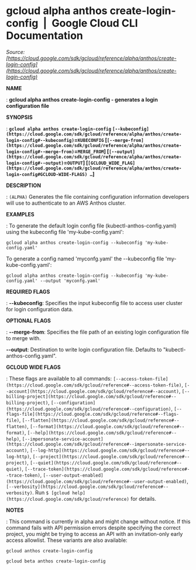 # gcloud alpha anthos create-login-config  |  Google Cloud CLI Documentation

*Source: [https://cloud.google.com/sdk/gcloud/reference/alpha/anthos/create-login-config](https://cloud.google.com/sdk/gcloud/reference/alpha/anthos/create-login-config)*

**NAME**

: **gcloud alpha anthos create-login-config - generates a login configuration file**

**SYNOPSIS**

: **`gcloud alpha anthos create-login-config` `[--kubeconfig](https://cloud.google.com/sdk/gcloud/reference/alpha/anthos/create-login-config#--kubeconfig)`=`KUBECONFIG` [`[--merge-from](https://cloud.google.com/sdk/gcloud/reference/alpha/anthos/create-login-config#--merge-from)`=`MERGE_FROM`] [`[--output](https://cloud.google.com/sdk/gcloud/reference/alpha/anthos/create-login-config#--output)`=`OUTPUT`] [`[GCLOUD_WIDE_FLAG](https://cloud.google.com/sdk/gcloud/reference/alpha/anthos/create-login-config#GCLOUD-WIDE-FLAGS) …`]**

**DESCRIPTION**

: `(ALPHA)` Generates the file containing configuration information
developers will use to authenticate to an AWS Anthos cluster.

**EXAMPLES**

: To generate the default login config file (kubectl-anthos-config.yaml) using the
kubeconfig file 'my-kube-config.yaml':

```
gcloud alpha anthos create-login-config --kubeconfig 'my-kube-config.yaml'
```

To generate a config named 'myconfg.yaml' the --kubeconfig file
'my-kube-config.yaml':

```
gcloud alpha anthos create-login-config --kubeconfig 'my-kube-config.yaml' --output 'myconfg.yaml'
```

**REQUIRED FLAGS**

: **--kubeconfig**:
Specifies the input kubeconfig file to access user cluster for login
configuration data.

**OPTIONAL FLAGS**

: **--merge-from**:
Specifies the file path of an existing login configuration file to merge with.

**--output**:
Destination to write login configuration file. Defaults to
"kubectl-anthos-config.yaml".

**GCLOUD WIDE FLAGS**

: These flags are available to all commands: `[--access-token-file](https://cloud.google.com/sdk/gcloud/reference#--access-token-file)`,
`[--account](https://cloud.google.com/sdk/gcloud/reference#--account)`, `[--billing-project](https://cloud.google.com/sdk/gcloud/reference#--billing-project)`,
`[--configuration](https://cloud.google.com/sdk/gcloud/reference#--configuration)`,
`[--flags-file](https://cloud.google.com/sdk/gcloud/reference#--flags-file)`,
`[--flatten](https://cloud.google.com/sdk/gcloud/reference#--flatten)`, `[--format](https://cloud.google.com/sdk/gcloud/reference#--format)`, `[--help](https://cloud.google.com/sdk/gcloud/reference#--help)`, `[--impersonate-service-account](https://cloud.google.com/sdk/gcloud/reference#--impersonate-service-account)`,
`[--log-http](https://cloud.google.com/sdk/gcloud/reference#--log-http)`,
`[--project](https://cloud.google.com/sdk/gcloud/reference#--project)`, `[--quiet](https://cloud.google.com/sdk/gcloud/reference#--quiet)`, `[--trace-token](https://cloud.google.com/sdk/gcloud/reference#--trace-token)`, `[--user-output-enabled](https://cloud.google.com/sdk/gcloud/reference#--user-output-enabled)`,
`[--verbosity](https://cloud.google.com/sdk/gcloud/reference#--verbosity)`.
Run `$ [gcloud help](https://cloud.google.com/sdk/gcloud/reference)` for details.

**NOTES**

: This command is currently in alpha and might change without notice. If this
command fails with API permission errors despite specifying the correct project,
you might be trying to access an API with an invitation-only early access
allowlist. These variants are also available:

```
gcloud anthos create-login-config
```

```
gcloud beta anthos create-login-config
```